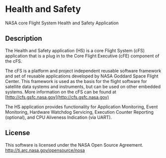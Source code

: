 # Health and Safety

NASA core Flight System Health and Safety Application

## Description

The Health and Safety application (HS) is a core Flight System (cFS) application that is a plug in to the Core Flight Executive (cFE) component of the cFS.

The cFS is a platform and project independent reusable software framework and set of reusable applications developed by NASA Goddard Space Flight Center. This framework is used as the basis for the flight software for satellite data systems and instruments, but can be used on other embedded systems. More information on the cFS can be found at [http://cfs.gsfc.nasa.gov](http://cfs.gsfc.nasa.gov)

The HS application provides functionality for Application Monitoring, Event Monitoring, Hardware Watchdog Servicing, Execution Counter Reporting (optional), and CPU Aliveness Indication (via UART).

## License

This software is licensed under the NASA Open Source Agreement. http://ti.arc.nasa.gov/opensource/nosa
